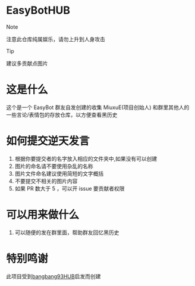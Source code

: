 # EasyBotHUB
> [!NOTE]
> 注意此仓库纯属娱乐，请勿上升到人身攻击

> [!TIP]
> 建议多贡献点图片

# 这是什么
这个是一个 EasyBot 群友自发创建的收集 MiuxuE(项目创始人) 和群里其他人的一些言论/表情包的存放仓库，以方便查看黑历史

# 如何提交逆天发言
1. 根据你要提交者的名字放入相应的文件夹中,如果没有可以创建
2. 图片的命名请不要使用杂乱的名称
3. 图片文件命名建议使用简短的文字概括
4. 不要提交不相关的图片内容
5. 如果 PR 数大于 5 ，可以开 issue 要贡献者权限
# 可以用来做什么
1. 可以随便的发在群里面，帮助群友回忆黑历史
# 特别鸣谢
此项目受到[bangbang93HUB](https://github.com/Mxmilu666/bangbang93HUB)启发而创建

